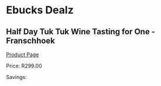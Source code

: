 
# Ebucks Dealz
## Half Day Tuk Tuk Wine Tasting for One - Franschhoek
[Product Page](https://www.ebucks.com/web/shop/productSelected.do?prodId=725884134&catId=322194323)

Price: R299.00

Savings: 


	